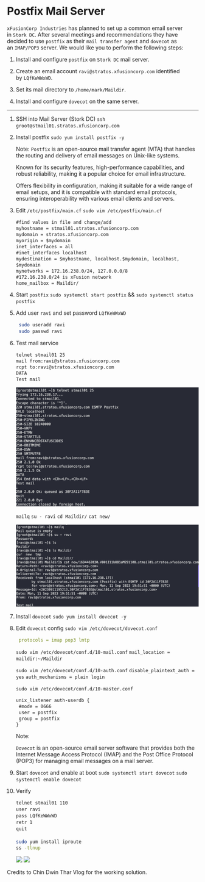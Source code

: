 # Postfix Mail Server

`xFusionCorp Industries` has planned to set up a common email server in `Stork DC`. After several meetings and recommendations they have decided to use `postfix` as their `mail transfer agent` and `dovecot` as an `IMAP/POP3` server. We would like you to perform the following steps:

1. Install and configure `postfix` on `Stork DC` mail server.

2. Create an email account `ravi@stratos.xfusioncorp.com` identified by `LQfKeWWxWD`.

3. Set its mail directory to `/home/mark/Maildir`.

4. Install and configure `dovecot` on the same server.

---


1. SSH into Mail Server (Stork DC)
   `ssh groot@stmail01.stratos.xfusioncorp.com`

2. Install postfix
   `sudo yum install postfix -y`

   Note:
   `Postfix` is an open-source mail transfer agent (MTA) that handles the routing and delivery of email messages on Unix-like systems. 
   
   Known for its security features, high-performance capabilities, and robust reliability, making it a popular choice for email infrastructure. 
   
   Offers flexibility in configuration, making it suitable for a wide range of email setups, and it is compatible with standard email protocols, ensuring interoperability with various email clients and servers.

3. Edit `/etc/postfix/main.cf`
   `sudo vim /etc/postfix/main.cf`
   ```
   #find values in file and change/add
   myhostname = stmail01.stratos.xfusioncorp.com
   mydomain = stratos.xfusioncorp.com
   myorigin = $mydomain
   inet_interfaces = all
   #inet_interfaces localhost
   mydestination = $myhostname, localhost.$mydomain, localhost, $mydomain
   mynetworks = 172.16.238.0/24, 127.0.0.0/8
   #172.16.238.0/24 is xFusion network
   home_mailbox = Maildir/
   ```
4. Start `postfix`
   `sudo systemctl start postfix` && `sudo systemctl status postfix`

5. Add user `ravi` and set password `LQfKeWWxWD`
   ```bash
    sudo useradd ravi
    sudo passwd ravi 
   ```
6. Test mail service
   ```
   telnet stmail01 25
   mail from:ravi@stratos.xfusioncorp.com
   rcpt to:ravi@stratos.xfusioncorp.com
   DATA
   Test mail 
   ```
   ![](images/20230911155417.png)

   `mailq`
   `su - ravi`
   `cd Maildir/`
   `cat new/`

   ![](images/20230911155654.png)


7. Install `dovecot`
   `sudo yum install dovecot -y`

8. Edit `dovecot` config
   `sudo vim /etc/dovecot/dovecot.conf`
   ```yaml
    protocols = imap pop3 lmtp
    ```

   `sudo vim /etc/dovecot/conf.d/10-mail.conf`
   `mail_location = maildir:~/Maildir`

   `sudo vim /etc/dovecot/conf.d/10-auth.conf`
   `disable_plaintext_auth = yes`
   `auth_mechanisms = plain login`

   `sudo vim /etc/dovecot/conf.d/10-master.conf`
   ```
   unix_listener auth-userdb {
    #mode = 0666
    user = postfix
    group = postfix
   }
   ```

   Note:
   
   `Dovecot` is an open-source email server software that provides both the Internet Message Access Protocol (IMAP) and the Post Office Protocol (POP3) for managing email messages on a mail server.

9.  Start `dovecot` and enable at boot
   `sudo systemctl start dovecot`
   `sudo systemctl enable dovecot`

10. Verify
    ```bash 
    telnet stmail01 110
    user ravi
    pass LQfKeWWxWD
    retr 1
    quit

    sudo yum install iproute
    ss -tlnup
    ```
    ![](images/20230911160918.png)
    ![](images/20230911161357.png)

Credits to Chin Dwin Thar Vlog for the working solution.